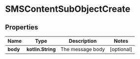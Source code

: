 
# SMSContentSubObjectCreate

## Properties
| Name | Type | Description | Notes |
| ------------ | ------------- | ------------- | ------------- |
| **body** | **kotlin.String** | The message body |  [optional] |



